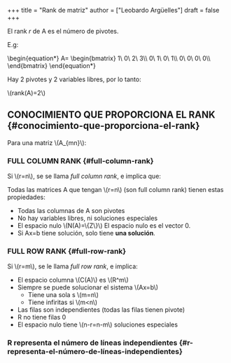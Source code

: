 +++
title = "Rank de matriz"
author = ["Leobardo Argüelles"]
draft = false
+++

El rank _r_ de A es el número de pivotes.

E.g:

\begin{equation\*}
A=
\begin{bmatrix}
1\ 0\ 2\ 3\\\\
0\ 1\ 0\ 1\\\\
0\ 0\ 0\ 0\\\\
\end{bmatrix}
\end{equation\*}

Hay 2 pivotes y 2 variables libres, por lo tanto:

\\(rank(A)=2\\)


## CONOCIMIENTO QUE PROPORCIONA EL RANK {#conocimiento-que-proporciona-el-rank}

Para una matriz \\(A\_{mn}\\):


### FULL COLUMN RANK {#full-column-rank}

Si \\(r=n\\), se se llama _full column rank_, e implica que:

Todas las matrices A que tengan \\(r=n\\) (son full column rank) tienen estas
propiedades:

-   Todas las columnas de A son pivotes
-   No hay variables libres, ni soluciones especiales
-   El espacio nulo \\(N(A)=\\{Z\\}\\)
    El espacio nulo es el vector 0.
-   Si Ax=b tiene solución, solo tiene **una solución**.


### FULL ROW RANK {#full-row-rank}

Si \\(r=m\\), se le llama _full row rank_, e implica:

-   El espacio columna \\(C(A)\\) es \\(R^m\\)
-   Siempre se puede solucionar el sistema \\(Ax=b\\)
    -   Tiene una sola s \\(m=n\\)
    -   Tiene infiritas si \\(m<n\\)
-   Las filas son independientes (todas las filas tienen pivote)
-   R no tiene filas 0
-   El espacio nulo tiene \\(n-r=n-m\\) soluciones especiales


### R representa el número de líneas independientes {#r-representa-el-número-de-líneas-independientes}
